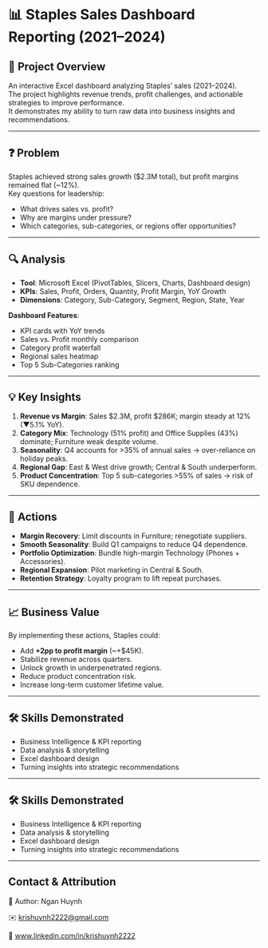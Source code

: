 # 📊 Staples Sales Dashboard Reporting (2021–2024)

## 📌 Project Overview  
An interactive Excel dashboard analyzing Staples’ sales (2021–2024).  
The project highlights revenue trends, profit challenges, and actionable strategies to improve performance.  
It demonstrates my ability to turn raw data into business insights and recommendations.  

---
## ❓ Problem  
Staples achieved strong sales growth ($2.3M total), but profit margins remained flat (~12%).  
Key questions for leadership:  
- What drives sales vs. profit?  
- Why are margins under pressure?  
- Which categories, sub-categories, or regions offer opportunities?  
---
## 🔍 Analysis  
- **Tool**: Microsoft Excel (PivotTables, Slicers, Charts, Dashboard design)  
- **KPIs**: Sales, Profit, Orders, Quantity, Profit Margin, YoY Growth  
- **Dimensions**: Category, Sub-Category, Segment, Region, State, Year  

**Dashboard Features**:  
- KPI cards with YoY trends  
- Sales vs. Profit monthly comparison  
- Category profit waterfall  
- Regional sales heatmap  
- Top 5 Sub-Categories ranking  
---
## 💡 Key Insights  
1. **Revenue vs Margin**: Sales $2.3M, profit $286K; margin steady at 12% (▼5.1% YoY).  
2. **Category Mix**: Technology (51% profit) and Office Supplies (43%) dominate; Furniture weak despite volume.  
3. **Seasonality**: Q4 accounts for >35% of annual sales → over-reliance on holiday peaks.  
4. **Regional Gap**: East & West drive growth; Central & South underperform.  
5. **Product Concentration**: Top 5 sub-categories >55% of sales → risk of SKU dependence.  
---
## 🚀 Actions  
- **Margin Recovery**: Limit discounts in Furniture; renegotiate suppliers.  
- **Smooth Seasonality**: Build Q1 campaigns to reduce Q4 dependence.  
- **Portfolio Optimization**: Bundle high-margin Technology (Phones + Accessories).  
- **Regional Expansion**: Pilot marketing in Central & South.  
- **Retention Strategy**: Loyalty program to lift repeat purchases.  
---
## 📈 Business Value  
By implementing these actions, Staples could:  
- Add **+2pp to profit margin** (~+$45K).  
- Stabilize revenue across quarters.  
- Unlock growth in underpenetrated regions.  
- Reduce product concentration risk.  
- Increase long-term customer lifetime value.  
---
## 🛠️ Skills Demonstrated  
- Business Intelligence & KPI reporting  
- Data analysis & storytelling  
- Excel dashboard design  
- Turning insights into strategic recommendations
---
## 🛠️ Skills Demonstrated  
- Business Intelligence & KPI reporting  
- Data analysis & storytelling  
- Excel dashboard design  
- Turning insights into strategic recommendations
---
## Contact & Attribution
👤 Author: Ngan Huynh

✉️ krishuynh2222@gmail.com

🔗 www.linkedin.com/in/krishuynh2222

